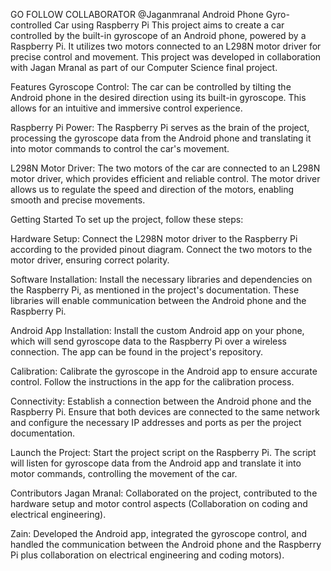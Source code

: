 GO FOLLOW COLLABORATOR @Jaganmranal 
Android Phone Gyro-controlled Car using Raspberry Pi
This project aims to create a car controlled by the built-in gyroscope of an Android phone, powered by a Raspberry Pi. It utilizes two motors connected to an L298N motor driver for precise control and movement. This project was developed in collaboration with Jagan Mranal as part of our Computer Science final project.

Features
Gyroscope Control: The car can be controlled by tilting the Android phone in the desired direction using its built-in gyroscope. This allows for an intuitive and immersive control experience.

Raspberry Pi Power: The Raspberry Pi serves as the brain of the project, processing the gyroscope data from the Android phone and translating it into motor commands to control the car's movement.

L298N Motor Driver: The two motors of the car are connected to an L298N motor driver, which provides efficient and reliable control. The motor driver allows us to regulate the speed and direction of the motors, enabling smooth and precise movements.

Getting Started
To set up the project, follow these steps:

Hardware Setup: Connect the L298N motor driver to the Raspberry Pi according to the provided pinout diagram. Connect the two motors to the motor driver, ensuring correct polarity.

Software Installation: Install the necessary libraries and dependencies on the Raspberry Pi, as mentioned in the project's documentation. These libraries will enable communication between the Android phone and the Raspberry Pi.

Android App Installation: Install the custom Android app on your phone, which will send gyroscope data to the Raspberry Pi over a wireless connection. The app can be found in the project's repository.

Calibration: Calibrate the gyroscope in the Android app to ensure accurate control. Follow the instructions in the app for the calibration process.

Connectivity: Establish a connection between the Android phone and the Raspberry Pi. Ensure that both devices are connected to the same network and configure the necessary IP addresses and ports as per the project documentation.

Launch the Project: Start the project script on the Raspberry Pi. The script will listen for gyroscope data from the Android app and translate it into motor commands, controlling the movement of the car.

Contributors
Jagan Mranal: Collaborated on the project, contributed to the hardware setup and motor control aspects (Collaboration on coding and electrical engineering).

Zain: Developed the Android app, integrated the gyroscope control, and handled the communication between the Android phone and the Raspberry Pi plus collaboration on electrical engineering and coding motors).

